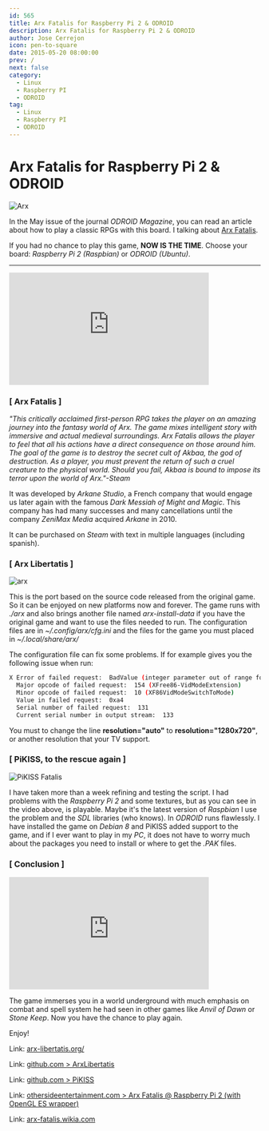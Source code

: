 ```yaml
---
id: 565
title: Arx Fatalis for Raspberry Pi 2 & ODROID
description: Arx Fatalis for Raspberry Pi 2 & ODROID
author: Jose Cerrejon
icon: pen-to-square
date: 2015-05-20 08:00:00
prev: /
next: false
category:
  - Linux
  - Raspberry PI
  - ODROID
tag:
  - Linux
  - Raspberry PI
  - ODROID
---
```


# Arx Fatalis for Raspberry Pi 2 & ODROID

![Arx](/images/2015/05/Arx-fatalis_box.jpg)

In the May issue of the journal *ODROID Magazine*, you can read an article about how to play a classic RPGs with this board. I talking about [Arx Fatalis](https://en.wikipedia.org/wiki/Arx_Fatalis).

If you had no chance to play this game, **NOW IS THE TIME**. Choose your board: *Raspberry Pi 2 (Raspbian)* or *ODROID (Ubuntu)*.

- - -
<iframe width="400" height="225" src="https://www.youtube.com/embed/ZMDLtPrmW00?rel=0&amp;controls=0" frameborder="0" allowfullscreen></iframe>

### [ Arx Fatalis ]

*"This critically acclaimed first-person RPG takes the player on an amazing journey into the fantasy world of Arx. The game mixes intelligent story with immersive and actual medieval surroundings. Arx Fatalis allows the player to feel that all his actions have a direct consequence on those around him. The goal of the game is to destroy the secret cult of Akbaa, the god of destruction. As a player, you must prevent the return of such a cruel creature to the physical world. Should you fail, Akbaa is bound to impose its terror upon the world of Arx."-Steam*

It was developed by *Arkane Studio*, a French company that would engage us later again with the famous *Dark Messiah of Might and Magic*. This company has had many successes and many cancellations until the company *ZeniMax Media* acquired *Arkane* in 2010.

It can be purchased on *Steam* with text in multiple languages (including spanish).

### [ Arx Libertatis ]

![arx](/images/2015/05/ArxFatalis.jpg)

This is the port based on the source code released from the original game. So it can be enjoyed on new platforms now and forever. The game runs with *./arx* and also brings another file named *arx-install-data* if you have the original game and want to use the files needed to run. The configuration files are in *~/.config/arx/cfg.ini* and the files for the game you must placed in *~/.local/share/arx/*

The configuration file can fix some problems. If for example gives you the following issue when run:

```bash
X Error of failed request:  BadValue (integer parameter out of range for operation)
  Major opcode of failed request:  154 (XFree86-VidModeExtension)
  Minor opcode of failed request:  10 (XF86VidModeSwitchToMode)
  Value in failed request:  0xa4
  Serial number of failed request:  131
  Current serial number in output stream:  133
```

You must to change the line **resolution="auto"** to **resolution="1280x720"**, or another resolution that your TV support.

### [ PiKISS, to the rescue again ]

![PiKISS Fatalis](/images/2015/05/piKiss_fatalis.png)

I have taken more than a week refining and testing the script. I had problems with the *Raspberry Pi 2* and some textures, but as you can see in the video above, is playable. Maybe it's the latest version of *Raspbian* I use the problem and the *SDL* libraries (who knows). In *ODROID* runs flawlessly. I have installed the game on *Debian 8* and PiKISS added support to the game, and if I ever want to play in my *PC*, it does not have to worry much about the packages you need to install or where to get the *.PAK* files.

### [ Conclusion ]

<iframe width="400" height="225" src="https://www.youtube.com/embed/gOZVu6JhTa4?rel=0&amp;controls=0" frameborder="0" allowfullscreen></iframe>

The game immerses you in a world underground with much emphasis on combat and spell system he had seen in other games like *Anvil of Dawn*  or *Stone Keep*. Now you have the chance to play again. 

Enjoy!

Link: [arx-libertatis.org/](http://arx-libertatis.org/)

Link: [github.com > ArxLibertatis](https://github.com/arx/ArxLibertatis)

Link: [github.com > PiKISS](https://github.com/jmcerrejon/PiKISS)

Link: [othersideentertainment.com > Arx Fatalis @ Raspberry Pi 2 (with OpenGL ES wrapper)](https://www.othersideentertainment.com/forum/index.php?topic=629.0)

Link: [arx-fatalis.wikia.com](http://arx-fatalis.wikia.com/wiki/Arx_Fatalis_Wiki)